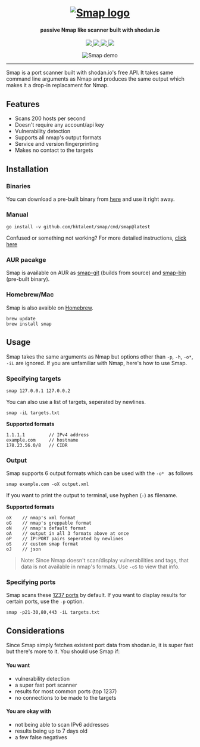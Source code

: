 <h1 align="center">
  <br>
  <a href="https://github.com/hktalent/smap"><img src="/static/smap-logo.png" alt="Smap logo"></a>
</h1>

<h4 align="center">passive Nmap like scanner built with shodan.io</h4>

<p align="center">
  <a href="https://github.com/hktalent/Smap/releases">
    <img src="https://img.shields.io/github/release/hktalent/Smap.svg?label=version">
  </a>
  <a href="https://github.com/hktalent/Smap/releases">
    <img src="https://img.shields.io/github/downloads/hktalent/Smap/total">
  </a>
  <a href="https://github.com/hktalent/SMap/issues?q=is%3Aissue+is%3Aclosed">
      <img src="https://img.shields.io/github/issues-closed-raw/hktalent/Smap?color=dark-green&label=issues%20fixed">
  </a>
  <a href="https://travis-ci.com/hktalent/Smap">
      <img src="https://img.shields.io/travis/com/hktalent/Smap.svg?color=dark-green&label=tests">
  </a>
</p>

<p align="center"><img src="/static/smap-demo.png" alt="Smap demo"></p>

---

Smap is a port scanner built with shodan.io's free API. It takes same command line arguments as Nmap and produces the same output which makes it a drop-in replacament for Nmap.

## Features
- Scans 200 hosts per second
- Doesn't require any account/api key
- Vulnerability detection
- Supports all nmap's output formats
- Service and version fingerprinting
- Makes no contact to the targets

## Installation
### Binaries
You can download a pre-built binary from [here](https://github.com/hktalent/Smap/releases) and use it right away.

### Manual
`go install -v github.com/hktalent/smap/cmd/smap@latest`

Confused or something not working? For more detailed instructions, [click here](https://github.com/hktalent/Smap/wiki/FAQ#how-do-i-install-smap)
### AUR pacakge
Smap is available on AUR as [smap-git](https://aur.archlinux.org/packages/smap-git) (builds from source) and [smap-bin](https://aur.archlinux.org/packages/smap-bin) (pre-built binary).

### Homebrew/Mac
Smap is also avaible on [Homebrew](https://formulae.brew.sh/formula/smap).

```
brew update
brew install smap
```

## Usage
Smap takes the same arguments as Nmap but options other than `-p`, `-h`, `-o*`, `-iL` are ignored. If you are unfamiliar with Nmap, here's how to use Smap.

### Specifying targets
```
smap 127.0.0.1 127.0.0.2
```
You can also use a list of targets, seperated by newlines.
```
smap -iL targets.txt
```
**Supported formats**

```
1.1.1.1         // IPv4 address
example.com     // hostname
178.23.56.0/8   // CIDR
```

### Output
Smap supports 6 output formats which can be used with the `-o* ` as follows
```
smap example.com -oX output.xml
```
If you want to print the output to terminal, use hyphen (`-`) as filename.

**Supported formats**
```
oX    // nmap's xml format
oG    // nmap's greppable format
oN    // nmap's default format
oA    // output in all 3 formats above at once
oP    // IP:PORT pairs seperated by newlines
oS    // custom smap format
oJ    // json
```

> Note: Since Nmap doesn't scan/display vulnerabilities and tags, that data is not available in nmap's formats. Use `-oS` to view that info.

### Specifying ports
Smap scans these [1237 ports](https://gist.githubusercontent.com/hktalent/3e953e8e15afebc1879a2245e74fc90f/raw/1e20288e9bef43b60f7306b6f7e23044dabd9b8c/shodan_ports.txt) by default. If you want to display results for certain ports, use the `-p` option.

```
smap -p21-30,80,443 -iL targets.txt
```

## Considerations
Since Smap simply fetches existent port data from shodan.io, it is super fast but there's more to it. You should use Smap if:

#### You want
- vulnerability detection
- a super fast port scanner
- results for most common ports (top 1237)
- no connections to be made to the targets

#### You are okay with
- not being able to scan IPv6 addresses
- results being up to 7 days old
- a few false negatives
